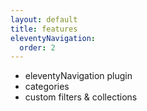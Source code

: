 ```yaml
---
layout: default
title: features
eleventyNavigation:
  order: 2
---
```


- eleventyNavigation plugin
- categories
- custom filters & collections

